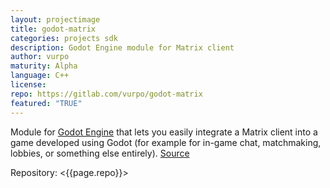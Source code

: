 ```yaml
---
layout: projectimage
title: godot-matrix
categories: projects sdk
description: Godot Engine module for Matrix client
author: vurpo
maturity: Alpha
language: C++
license: 
repo: https://gitlab.com/vurpo/godot-matrix
featured: "TRUE"
---
```


Module for [Godot Engine](https://godotengine.org) that lets you easily integrate a Matrix client into a game developed using Godot (for example for in-game chat, matchmaking, lobbies, or something else entirely). [Source](https://gitlab.com/vurpo/godot-matrix)

Repository: <{{page.repo}}>
